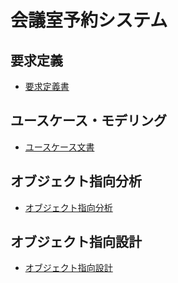 # 会議室予約システム

## 要求定義
- [要求定義書](./requirement/README.md)

## ユースケース・モデリング
- [ユースケース文書](./usecase/README.md)

## オブジェクト指向分析
- [オブジェクト指向分析](./analysis/README.md)

## オブジェクト指向設計
- [オブジェクト指向設計](./design/README.md)


